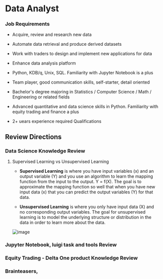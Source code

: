# Data Analyst 

### Job Requirements
- Acquire, review and research new data
- Automate data retrieval and produce derived datasets
- Work with traders to design and implement new applications for data
- Enhance data analysis platform

- Python, KDB/q, Unix, SQL. Familiarity with Jupyter Notebook is a plus
- Team player, good communication skills, self-starter, detail oriented
- Bachelor's degree majoring in Statistics / Computer Science / Math / Engineering or related fields
- Advanced quantitative and data science skills in Python. Familiarity with equity trading and finance a plus
- 2+ uears experience required Qualifications

## Review Directions

### Data Science Knowledge Review

1. Supervised Learning vs Unsupervised Learning

    - **Supervised Learning** is where you have input variables (x) and an output variable (Y) and you use an algorithm to learn the mapping function from the input to the output.
    Y = f(X). 
    The goal is to approximate the mapping function so well that when you have new input data (x) that you can predict the output variables (Y) for that data.

    - **Unsupervised Learning** is where you only have input data (X) and no corresponding output variables.
    The goal for unsupervised learning is to model the underlying structure or distribution in the data in order to learn more about the data.
    
    ![image](https://user-images.githubusercontent.com/26676751/53687910-076b8e00-3d09-11e9-8516-d14f8c692287.png)

### Jupyter Notebook, luigi task and tools Review


### Equity Trading - Delta One product Knowledge Review


### Brainteasers, 
